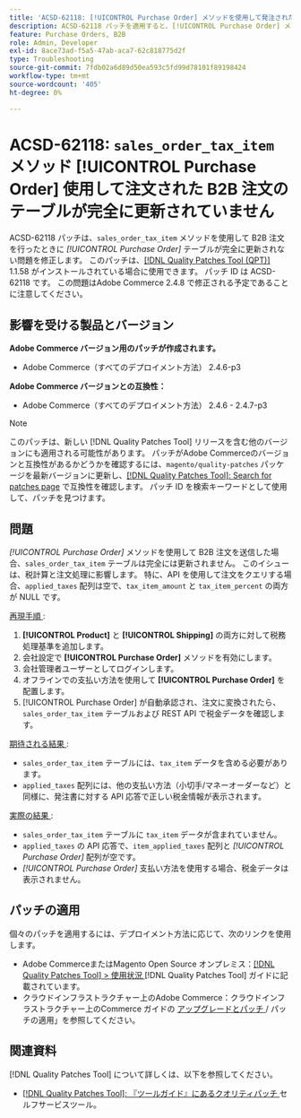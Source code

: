 ```yaml
---
title: 'ACSD-62118: [!UICONTROL Purchase Order] メソッドを使用して発注された B2B 注文の''sales_order_tax_item'' テーブルが完全に更新されていません'
description: ACSD-62118 パッチを適用すると、[!UICONTROL Purchase Order] メソッドを使用して B2B 注文を行ったときに「sales_order_tax_item」テーブルが完全に更新されないAdobe Commerceの問題が修正されます。
feature: Purchase Orders, B2B
role: Admin, Developer
exl-id: 8ace73ad-f5a5-47ab-aca7-62c818775d2f
type: Troubleshooting
source-git-commit: 7fdb02a6d89d50ea593c5fd99d78101f89198424
workflow-type: tm+mt
source-wordcount: '405'
ht-degree: 0%

---
```


# ACSD-62118: `sales_order_tax_item` メソッド [!UICONTROL Purchase Order] 使用して注文された B2B 注文のテーブルが完全に更新されていません

ACSD-62118 パッチは、`sales_order_tax_item` メソッドを使用して B2B 注文を行ったときに *[!UICONTROL Purchase Order]* テーブルが完全に更新されない問題を修正します。 このパッチは、[[!DNL Quality Patches Tool (QPT)]](/help/tools/quality-patches-tool/quality-patches-tool-to-self-serve-quality-patches.md) 1.1.58 がインストールされている場合に使用できます。 パッチ ID は ACSD-62118 です。 この問題はAdobe Commerce 2.4.8 で修正される予定であることに注意してください。

## 影響を受ける製品とバージョン

**Adobe Commerce バージョン用のパッチが作成されます。**

* Adobe Commerce（すべてのデプロイメント方法） 2.4.6-p3

**Adobe Commerce バージョンとの互換性：**

* Adobe Commerce（すべてのデプロイメント方法） 2.4.6 - 2.4.7-p3

>[!NOTE]
>
>このパッチは、新しい [!DNL Quality Patches Tool] リリースを含む他のバージョンにも適用される可能性があります。 パッチがAdobe Commerceのバージョンと互換性があるかどうかを確認するには、`magento/quality-patches` パッケージを最新バージョンに更新し、[[!DNL Quality Patches Tool]: Search for patches page](https://experienceleague.adobe.com/tools/commerce-quality-patches/index.html) で互換性を確認します。 パッチ ID を検索キーワードとして使用して、パッチを見つけます。

## 問題

*[!UICONTROL Purchase Order]* メソッドを使用して B2B 注文を送信した場合、`sales_order_tax_item` テーブルは完全には更新されません。 このイシューは、税計算と注文処理に影響します。 特に、API を使用して注文をクエリする場合、`applied_taxes` 配列は空で、`tax_item_amount` と `tax_item_percent` の両方が NULL です。

<u> 再現手順 </u>:

1. **[!UICONTROL Product]** と **[!UICONTROL Shipping]** の両方に対して税務処理基準を追加します。
1. 会社設定で **[!UICONTROL Purchase Order]** メソッドを有効にします。
1. 会社管理者ユーザーとしてログインします。
1. オフラインでの支払い方法を使用して **[!UICONTROL Purchase Order]** を配置します。
1. [!UICONTROL Purchase Order] が自動承認され、注文に変換されたら、`sales_order_tax_item` テーブルおよび REST API で税金データを確認します。

<u> 期待される結果 </u>:

* `sales_order_tax_item` テーブルには、`tax_item` データを含める必要があります。
* `applied_taxes` 配列には、他の支払い方法（小切手/マネーオーダーなど）と同様に、発注書に対する API 応答で正しい税金情報が表示されます。

<u> 実際の結果 </u>:

* `sales_order_tax_item` テーブルに `tax_item` データが含まれていません。
* `applied_taxes` の API 応答で、`item_applied_taxes` 配列と *[!UICONTROL Purchase Order]* 配列が空です。
* *[!UICONTROL Purchase Order]* 支払い方法を使用する場合、税金データは表示されません。

## パッチの適用

個々のパッチを適用するには、デプロイメント方法に応じて、次のリンクを使用します。

* Adobe CommerceまたはMagento Open Source オンプレミス：[[!DNL Quality Patches Tool] > 使用状況 ](/help/tools/quality-patches-tool/usage.md)[!DNL Quality Patches Tool] ガイドに記載されています。
* クラウドインフラストラクチャー上のAdobe Commerce：クラウドインフラストラクチャー上のCommerce ガイドの [ アップグレードとパッチ ](https://experienceleague.adobe.com/docs/commerce-cloud-service/user-guide/develop/upgrade/apply-patches.html)/ パッチの適用」を参照してください。

## 関連資料

[!DNL Quality Patches Tool] について詳しくは、以下を参照してください。

* [[!DNL Quality Patches Tool]: 『ツールガイド』にあるクオリティパッチ ](/help/tools/quality-patches-tool/quality-patches-tool-to-self-serve-quality-patches.md) セルフサービスツール。

